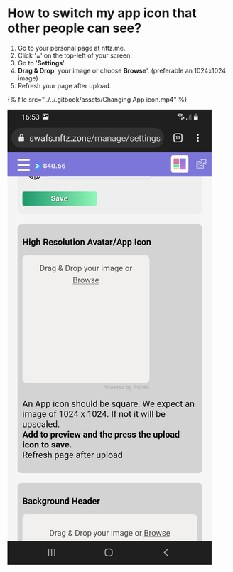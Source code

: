# How to switch my app icon that other people can see?

1. Go to your personal page at nftz.me.
2. Click '**=**' on the top-left of your screen.
3. Go to '**Settings**'.&#x20;
4. **Drag & Drop**' your image or choose **Browse**'.  (preferable an 1024x1024 image)
5. Refresh your page after upload.

{% file src="../../.gitbook/assets/Changing App icon.mp4" %}

![](<../../.gitbook/assets/Changing App Icon.jpg>)
